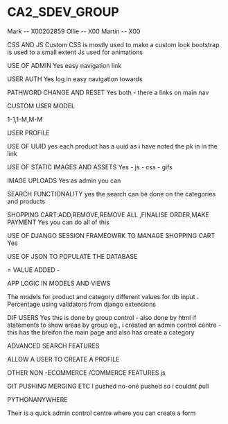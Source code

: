 # CA2_SDEV_GROUP


Mark -- X00202859
Ollie -- X00
Martin -- X00



CSS AND JS
Custom CSS is mostly used to make a custom look bootstrap is used to a small extent 
Js used for animations 

USE OF ADMIN 
Yes easy navigation link 

USER AUTH 
Yes log in easy navigation towards

PATHWORD CHANGE AND RESET
Yes both - there a links on main nav

CUSTOM USER MODEL 

1-1,1-M,M-M

USER PROFILE

USE OF UUID
yes each product has a uuid as i have noted the pk in in the link 

USE OF STATIC IMAGES AND ASSETS
Yes - js -  css - gifs 

IMAGE UPLOADS
Yes as admin you can 

SEARCH FUNCTIONALITY
yes the search can be done on the categories and products 

SHOPPING CART:ADD,REMOVE,REMOVE ALL ,FINALISE ORDER,MAKE PAYMENT 
Yes you can do all of this 

USE OF DJANGO SESSION FRAMEOWRK TO MANAGE SHOPPING CART
Yes 

USE OF JSON TO POPULATE THE DATABASE 


= VALUE ADDED -

APP LOGIC IN MODELS AND VIEWS

The models for product and category different values for db input . 
Percentage using validators from django extensions 


DIF USERS 
Yes this is done by group control - also done by html if statements to show areas by group 
eg., i created an admin control centre - this has the breifon the main page and also has create a category 

ADVANCED SEARCH FEATURES

ALLOW A USER TO CREATE A PROFILE


OTHER NON -ECOMMERCE /COMMERCE FEATURES
js

GIT PUSHING MERGING ETC
I pushed no-one pushed so i couldnt pull 

PYTHONANYWHERE




	
Their is a quick admin control centre where you can create a form 

